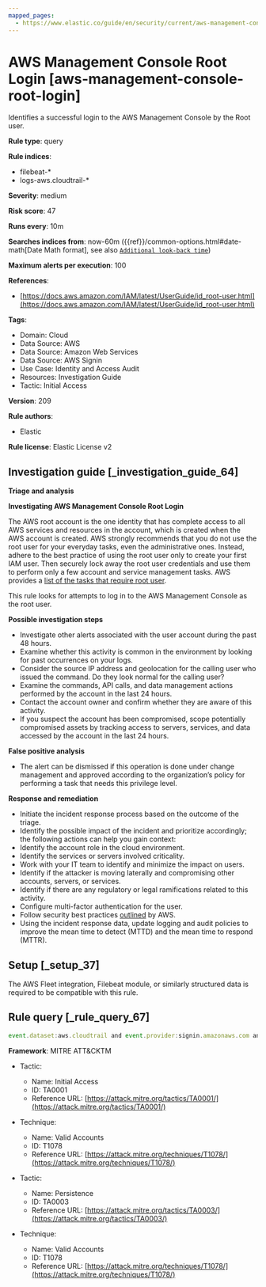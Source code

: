 ```yaml
---
mapped_pages:
  - https://www.elastic.co/guide/en/security/current/aws-management-console-root-login.html
---
```


# AWS Management Console Root Login [aws-management-console-root-login]

Identifies a successful login to the AWS Management Console by the Root user.

**Rule type**: query

**Rule indices**:

* filebeat-*
* logs-aws.cloudtrail-*

**Severity**: medium

**Risk score**: 47

**Runs every**: 10m

**Searches indices from**: now-60m ({{ref}}/common-options.html#date-math[Date Math format], see also [`Additional look-back time`](docs-content://solutions/security/detect-and-alert/create-detection-rule.md#rule-schedule))

**Maximum alerts per execution**: 100

**References**:

* [https://docs.aws.amazon.com/IAM/latest/UserGuide/id_root-user.html](https://docs.aws.amazon.com/IAM/latest/UserGuide/id_root-user.html)

**Tags**:

* Domain: Cloud
* Data Source: AWS
* Data Source: Amazon Web Services
* Data Source: AWS Signin
* Use Case: Identity and Access Audit
* Resources: Investigation Guide
* Tactic: Initial Access

**Version**: 209

**Rule authors**:

* Elastic

**Rule license**: Elastic License v2

## Investigation guide [_investigation_guide_64]

**Triage and analysis**

**Investigating AWS Management Console Root Login**

The AWS root account is the one identity that has complete access to all AWS services and resources in the account, which is created when the AWS account is created. AWS strongly recommends that you do not use the root user for your everyday tasks, even the administrative ones. Instead, adhere to the best practice of using the root user only to create your first IAM user. Then securely lock away the root user credentials and use them to perform only a few account and service management tasks. AWS provides a [list of the tasks that require root user](https://docs.aws.amazon.com/general/latest/gr/root-vs-iam.html#aws_tasks-that-require-root).

This rule looks for attempts to log in to the AWS Management Console as the root user.

**Possible investigation steps**

* Investigate other alerts associated with the user account during the past 48 hours.
* Examine whether this activity is common in the environment by looking for past occurrences on your logs.
* Consider the source IP address and geolocation for the calling user who issued the command. Do they look normal for the calling user?
* Examine the commands, API calls, and data management actions performed by the account in the last 24 hours.
* Contact the account owner and confirm whether they are aware of this activity.
* If you suspect the account has been compromised, scope potentially compromised assets by tracking access to servers, services, and data accessed by the account in the last 24 hours.

**False positive analysis**

* The alert can be dismissed if this operation is done under change management and approved according to the organization’s policy for performing a task that needs this privilege level.

**Response and remediation**

* Initiate the incident response process based on the outcome of the triage.
* Identify the possible impact of the incident and prioritize accordingly; the following actions can help you gain context:
* Identify the account role in the cloud environment.
* Identify the services or servers involved criticality.
* Work with your IT team to identify and minimize the impact on users.
* Identify if the attacker is moving laterally and compromising other accounts, servers, or services.
* Identify if there are any regulatory or legal ramifications related to this activity.
* Configure multi-factor authentication for the user.
* Follow security best practices [outlined](https://aws.amazon.com/premiumsupport/knowledge-center/security-best-practices/) by AWS.
* Using the incident response data, update logging and audit policies to improve the mean time to detect (MTTD) and the mean time to respond (MTTR).


## Setup [_setup_37]

The AWS Fleet integration, Filebeat module, or similarly structured data is required to be compatible with this rule.


## Rule query [_rule_query_67]

```js
event.dataset:aws.cloudtrail and event.provider:signin.amazonaws.com and event.action:ConsoleLogin and aws.cloudtrail.user_identity.type:Root and event.outcome:success
```

**Framework**: MITRE ATT&CKTM

* Tactic:

    * Name: Initial Access
    * ID: TA0001
    * Reference URL: [https://attack.mitre.org/tactics/TA0001/](https://attack.mitre.org/tactics/TA0001/)

* Technique:

    * Name: Valid Accounts
    * ID: T1078
    * Reference URL: [https://attack.mitre.org/techniques/T1078/](https://attack.mitre.org/techniques/T1078/)

* Tactic:

    * Name: Persistence
    * ID: TA0003
    * Reference URL: [https://attack.mitre.org/tactics/TA0003/](https://attack.mitre.org/tactics/TA0003/)

* Technique:

    * Name: Valid Accounts
    * ID: T1078
    * Reference URL: [https://attack.mitre.org/techniques/T1078/](https://attack.mitre.org/techniques/T1078/)



